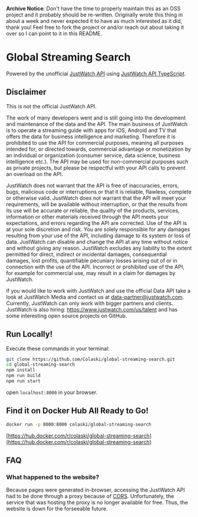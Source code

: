 **Archive Notice**: Don't have the time to properly maintain this as an OSS project and it probably should be re-written. Originally wrote this thing in about a week and never expected it to have as much interested as it did, thank you! Feel free to fork the project or and/or reach out about taking it over so I can point to it in this README.

# Global Streaming Search

Powered by the unofficial [JustWatch API](https://www.justwatch.com) using [JustWatch API TypeScript](https://github.com/Colaski/JustWatchAPITypeScript).

## Disclaimer

This is not the official JustWatch API.

The work of many developers went and is still going into the development and maintenance of the data and the API. The main business of JustWatch is to operate a streaming guide with apps for iOS, Android and TV that offers the data for business intelligence and marketing. Therefore it is prohibited to use the API for commercial purposes, meaning all purposes intended for, or directed towards, commercial advantage or monetization by an individual or organization (consumer service, data science, business intelligence etc.). The API may be used for non-commercial purposes such as private projects, but please be respectful with your API calls to prevent an overload on the API.

JustWatch does not warrant that the API is free of inaccuracies, errors, bugs, malicious code or interruptions or that it is reliable, flawless, complete or otherwise valid. JustWatch does not warrant that the API will meet your requirements, will be available without interruption, or that the results from its use will be accurate or reliable, the quality of the products, services, information or other materials received through the API meets your expectations, and errors regarding the API are corrected. Use of the API is at your sole discretion and risk. You are solely responsible for any damages resulting from your use of the API, including damage to its system or loss of data. JustWatch can disable and change the API at any time without notice and without giving any reason. JustWatch excludes any liability to the extent permitted for direct, indirect or incidental damages, consequential damages, lost profits, quantifiable pecuniary losses arising out of or in connection with the use of the API.
Incorrect or prohibited use of the API, for example for commercial use, may result in a claim for damages by JustWatch.

If you would like to work with JustWatch and use the official Data API take a look at JustWatch Media and contact us at data-partner@justwatch.com. Currently, JustWatch can only work with bigger partners and clients. JustWatch is also hiring: https://www.justwatch.com/us/talent and has some interesting open source projects on GitHub.

## Run Locally!

Execute these commands in your terminal:

```bash
git clone https://github.com/Colaski/global-streaming-search.git
cd global-streaming-search
npm install
npm run build
npm run start
```
open `localhost:8000` in your browser.

## Find it on Docker Hub All Ready to Go!

```bash
docker run -p 8000:8000 colaski/global-streaming-search
```

[https://hub.docker.com/r/colaski/global-streaming-search](https://hub.docker.com/r/colaski/global-streaming-search)

## FAQ

### What happened to the website?

Because pages were generated in-browser, accessing the JustWatch API had to be done through a proxy because of [CORS](https://en.wikipedia.org/wiki/Cross-origin_resource_sharing). Unfortunately, the service that was hosting the proxy is no longer available for free. Thus, the website is down for the forseeable future.
